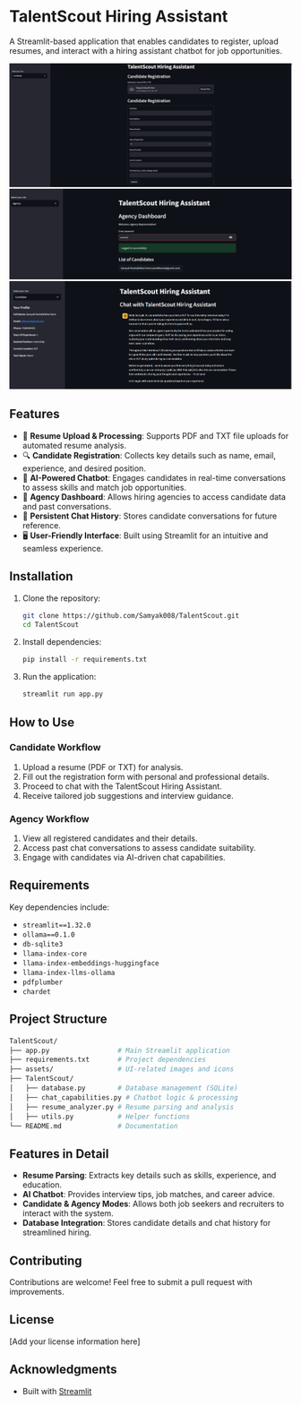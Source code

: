 # TalentScout Hiring Assistant

A Streamlit-based application that enables candidates to register, upload resumes, and interact with a hiring assistant chatbot for job opportunities.

![TalentScout Interface](assets/file_2025-02-07_11.31.37.png)
![Agency Dashboard](assets/file_2025-02-07_11.36.21.png)
![Chatbot Interface](assets/file_2025-02-07_11.38.31.png)

## Features

- 📄 **Resume Upload & Processing**: Supports PDF and TXT file uploads for automated resume analysis.
- 🔍 **Candidate Registration**: Collects key details such as name, email, experience, and desired position.
- 🤖 **AI-Powered Chatbot**: Engages candidates in real-time conversations to assess skills and match job opportunities.
- 🏢 **Agency Dashboard**: Allows hiring agencies to access candidate data and past conversations.
- 🔄 **Persistent Chat History**: Stores candidate conversations for future reference.
- 🖥️ **User-Friendly Interface**: Built using Streamlit for an intuitive and seamless experience.

## Installation

1. Clone the repository:

   ```bash
   git clone https://github.com/Samyak008/TalentScout.git
   cd TalentScout
   ```

2. Install dependencies:

   ```bash
   pip install -r requirements.txt
   ```
3. Run the application:

   ```bash
   streamlit run app.py
   ```

## How to Use

### Candidate Workflow
1. Upload a resume (PDF or TXT) for analysis.
2. Fill out the registration form with personal and professional details.
3. Proceed to chat with the TalentScout Hiring Assistant.
4. Receive tailored job suggestions and interview guidance.

### Agency Workflow
1. View all registered candidates and their details.
2. Access past chat conversations to assess candidate suitability.
3. Engage with candidates via AI-driven chat capabilities.

## Requirements

Key dependencies include:

- `streamlit==1.32.0`
- `ollama==0.1.0`
- `db-sqlite3`
- `llama-index-core`
- `llama-index-embeddings-huggingface`
- `llama-index-llms-ollama`
- `pdfplumber`
- `chardet`
 
## Project Structure

```bash
TalentScout/
├── app.py                 # Main Streamlit application
├── requirements.txt       # Project dependencies
├── assets/                # UI-related images and icons
├── TalentScout/
│   ├── database.py        # Database management (SQLite)
│   ├── chat_capabilities.py # Chatbot logic & processing
│   ├── resume_analyzer.py # Resume parsing and analysis
│   ├── utils.py           # Helper functions
└── README.md              # Documentation
```

## Features in Detail

- **Resume Parsing**: Extracts key details such as skills, experience, and education.
- **AI Chatbot**: Provides interview tips, job matches, and career advice.
- **Candidate & Agency Modes**: Allows both job seekers and recruiters to interact with the system.
- **Database Integration**: Stores candidate details and chat history for streamlined hiring.

## Contributing

Contributions are welcome! Feel free to submit a pull request with improvements.

## License

[Add your license information here]

## Acknowledgments

- Built with [Streamlit](https://streamlit.io/)
